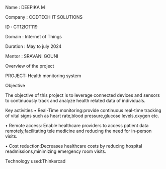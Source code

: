 Name : DEEPIKA M

Company : CODTECH IT SOLUTIONS

ID : CT12IOT119

Domain : Internet of Things

Duration : May to july 2024

Mentor : SRAVANI GOUNI

Overview of the project

PROJECT: Health monitoring system

Objective

The objective of this project is to leverage connected devices and sensors to continuously track and analyze health related data of individuals.

Key activities
•	Real-Time monitoring:provide continuous real-time tracking of vital signs such as heart rate,blood pressure,glucose levels,oxygen etc.

•	Remote access: Enable healthcare providers to access patient data remotely,facilitating tele medicine and reducing the need for in-person visits.

•	Cost reduction:Decreases healthcare costs by reducing hospital readmissions,minimizing emergency room visits.

Technology used:Thinkercad

